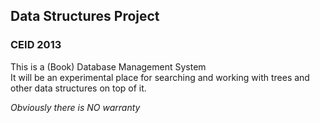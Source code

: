 ## Data Structures Project

### CEID 2013

This is a (Book) Database Management System  
It will be an experimental place for searching and working
with trees and other data structures on top of it.


*Obviously there is NO warranty*
